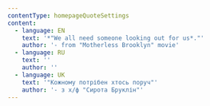 ```yaml
---
contentType: homepageQuoteSettings
content:
  - language: EN
    text: '*"We all need someone looking out for us*."'
    author: '- from "Motherless Brooklyn" movie'
  - language: RU
    text: ''
    author: ''
  - language: UK
    text: '"Кожному потрібен хтось поруч"'
    author: '- з х/ф "Сирота Бруклін"'
---
```

